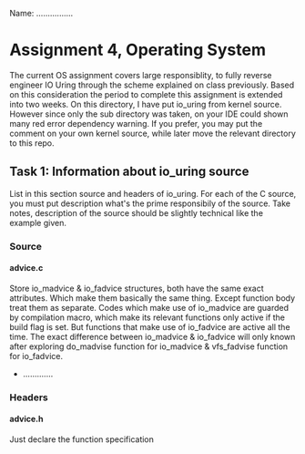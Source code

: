 Name: ................

# Assignment 4, Operating System
The current OS assignment covers large responsiblity, to fully reverse engineer IO Uring through the scheme explained on class previously. Based on this consideration the period to complete this assignment is extended into two weeks. On this directory, I have put io_uring from kernel source. However since only the sub directory was taken, on your IDE could shown many red error dependency warning. If you prefer, you may put the comment on your own kernel source, while later move the relevant directory to this repo.

## Task 1: Information about io_uring source
List in this section source and headers of io_uring. For each of the C source, you must put description what's the prime responsibily of the source. Take notes, description of the source should be slightly technical like the example given. 

### Source
#### advice.c
Store io_madvice & io_fadvice structures, both have the same exact attributes. Which make them basically the same thing. Except function body treat them as separate. Codes which make use of io_madvice are guarded by compilation macro, which make its relevant functions only active if the build flag is set. But functions that make use of io_fadvice are active all the time. The exact difference between io_madvice & io_fadvice will only known after exploring do_madvise function for io_madvice & vfs_fadvise function for io_fadvice. 
- .............

### Headers
#### advice.h
Just declare the function specification

